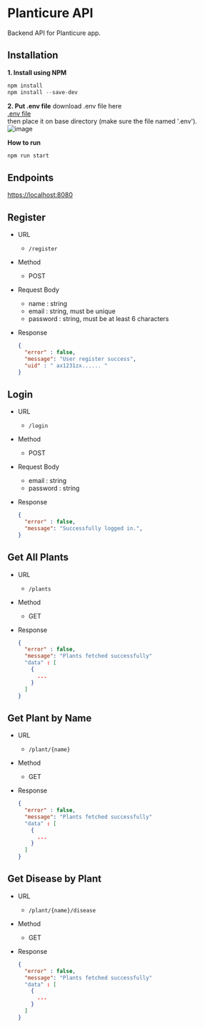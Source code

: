 # Planticure API
Backend API for Planticure app.

## Installation
**1. Install using NPM**
```javascript
npm install
npm install --save-dev
```
**2. Put .env file**
download .env file here <br>
[.env file](https://drive.google.com/file/d/1eWK81fiDhEYfqbcpcg9Nu18UV71RcL4Z/view?usp=sharing) <br>
then place it on base directory (make sure the file named '.env'). <br>
![image](https://user-images.githubusercontent.com/50899813/169381841-6209a231-fb91-4b4a-bd50-32e6a4bfbd7a.png)

**How to run**
```javascript
npm run start
```

## Endpoints
[https://localhost:8080](http://localhost:8080)

## Register
- URL
    - `/register`

- Method
    - POST

- Request Body
    - name : string
    - email : string, must be unique
    - password : string, must be at least 6 characters

- Response
    ```json
    {
      "error" : false,
      "message": "User register success",
      "uid" : " ax1231zx...... "
    }
    ```

## Login
- URL
    - `/login`

- Method
    - POST

- Request Body
    - email : string
    - password : string

- Response
    ```json
    {
      "error" : false,
      "message": "Successfully logged in.",
    }
    ```

## Get All Plants
- URL
    - `/plants`

- Method
    - GET

- Response
    ```json
    {
      "error" : false,
      "message": "Plants fetched successfully"
      "data" : [
        {
          ...
        }
      ]
    }
    ```

## Get Plant by Name
- URL
    - `/plant/{name}`

- Method
    - GET

- Response
    ```json
    {
      "error" : false,
      "message": "Plants fetched successfully"
      "data" : [
        {
          ...
        }
      ]
    }
    ```

## Get Disease by Plant
- URL
    - `/plant/{name}/disease`

- Method
    - GET

- Response
    ```json
    {
      "error" : false,
      "message": "Plants fetched successfully"
      "data" : [
        {
          ...
        }
      ]
    }
    ```

